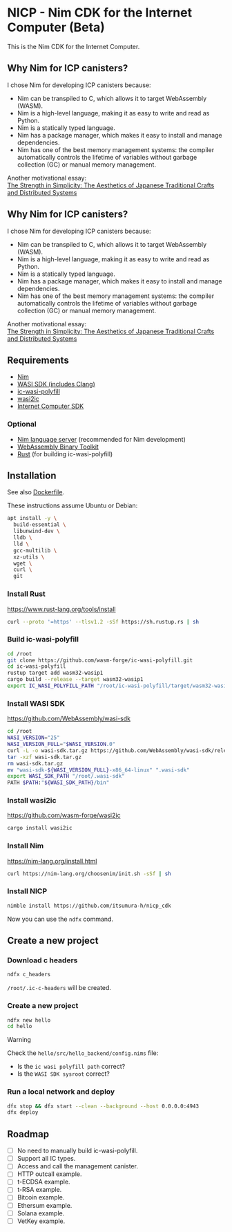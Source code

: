 NICP - Nim CDK for the Internet Computer (Beta)
===

This is the Nim CDK for the Internet Computer.

## Why Nim for ICP canisters?

I chose Nim for developing ICP canisters because:
- Nim can be transpiled to C, which allows it to target WebAssembly (WASM).
- Nim is a high-level language, making it as easy to write and read as Python.
- Nim is a statically typed language.
- Nim has a package manager, which makes it easy to install and manage dependencies.
- Nim has one of the best memory management systems: the compiler automatically controls the lifetime of variables without garbage collection (GC) or manual memory management.

Another motivational essay:  
[The Strength in Simplicity: The Aesthetics of Japanese Traditional Crafts and Distributed Systems](./docs/en/strength_in_simplicity.md)

## Why Nim for ICP canisters?

I chose Nim for developing ICP canisters because:
- Nim can be transpiled to C, which allows it to target WebAssembly (WASM).
- Nim is a high-level language, making it as easy to write and read as Python.
- Nim is a statically typed language.
- Nim has a package manager, which makes it easy to install and manage dependencies.
- Nim has one of the best memory management systems: the compiler automatically controls the lifetime of variables without garbage collection (GC) or manual memory management.

Another motivational essay:  
[The Strength in Simplicity: The Aesthetics of Japanese Traditional Crafts and Distributed Systems](./docs/en/strength_in_simplicity.md)

## Requirements

- [Nim](https://nim-lang.org)  
- [WASI SDK (includes Clang)](https://github.com/WebAssembly/wasi-sdk)  
- [ic-wasi-polyfill](https://github.com/wasm-forge/ic-wasi-polyfill)  
- [wasi2ic](https://github.com/wasm-forge/wasi2ic)  
- [Internet Computer SDK](https://internetcomputer.org/docs/current/developer-docs/setup/install/sdk-install)  

### Optional

- [Nim language server](https://github.com/nim-lang/langserver) (recommended for Nim development)  
- [WebAssembly Binary Toolkit](https://github.com/WebAssembly/wabt)  
- [Rust](https://www.rust-lang.org) (for building ic-wasi-polyfill)

## Installation

See also [Dockerfile](docker/app/develop.Dockerfile).

These instructions assume Ubuntu or Debian:

```sh
apt install -y \
  build-essential \
  libunwind-dev \
  lldb \
  lld \
  gcc-multilib \
  xz-utils \
  wget \
  curl \
  git
```

### Install Rust
https://www.rust-lang.org/tools/install

```sh
curl --proto '=https' --tlsv1.2 -sSf https://sh.rustup.rs | sh
```

### Build ic-wasi-polyfill

```sh
cd /root
git clone https://github.com/wasm-forge/ic-wasi-polyfill.git
cd ic-wasi-polyfill
rustup target add wasm32-wasip1
cargo build --release --target wasm32-wasip1
export IC_WASI_POLYFILL_PATH "/root/ic-wasi-polyfill/target/wasm32-wasip1/release"
```

### Install WASI SDK
https://github.com/WebAssembly/wasi-sdk

```sh
cd /root
WASI_VERSION="25"
WASI_VERSION_FULL="$WASI_VERSION.0"
curl -L -o wasi-sdk.tar.gz https://github.com/WebAssembly/wasi-sdk/releases/download/wasi-sdk-${WASI_VERSION}/wasi-sdk-${WASI_VERSION_FULL}-x86_64-linux.tar.gz
tar -xzf wasi-sdk.tar.gz
rm wasi-sdk.tar.gz
mv "wasi-sdk-${WASI_VERSION_FULL}-x86_64-linux" ".wasi-sdk"
export WASI_SDK_PATH "/root/.wasi-sdk"
PATH $PATH:"${WASI_SDK_PATH}/bin"
```

### Install wasi2ic
https://github.com/wasm-forge/wasi2ic

```sh
cargo install wasi2ic
```

### Install Nim
https://nim-lang.org/install.html

```sh
curl https://nim-lang.org/choosenim/init.sh -sSf | sh
```

### Install NICP

```sh
nimble install https://github.com/itsumura-h/nicp_cdk
```

Now you can use the `ndfx` command.

## Create a new project

### Download c headers

```sh
ndfx c_headers
```
`/root/.ic-c-headers` will be created.


### Create a new project

```sh
ndfx new hello
cd hello
```

> [!WARNING]  
> Check the `hello/src/hello_backend/config.nims` file:  
> - Is the `ic wasi polyfill path` correct?  
> - Is the `WASI SDK sysroot` correct?  

### Run a local network and deploy

```sh
dfx stop && dfx start --clean --background --host 0.0.0.0:4943
dfx deploy
```

## Roadmap

- [ ] No need to manually build ic-wasi-polyfill.  
- [ ] Support all IC types.  
- [ ] Access and call the management canister.  
- [ ] HTTP outcall example.  
- [ ] t-ECDSA example.  
- [ ] t-RSA example.  
- [ ] Bitcoin example.  
- [ ] Ethersum example.  
- [ ] Solana example.  
- [ ] VetKey example.
